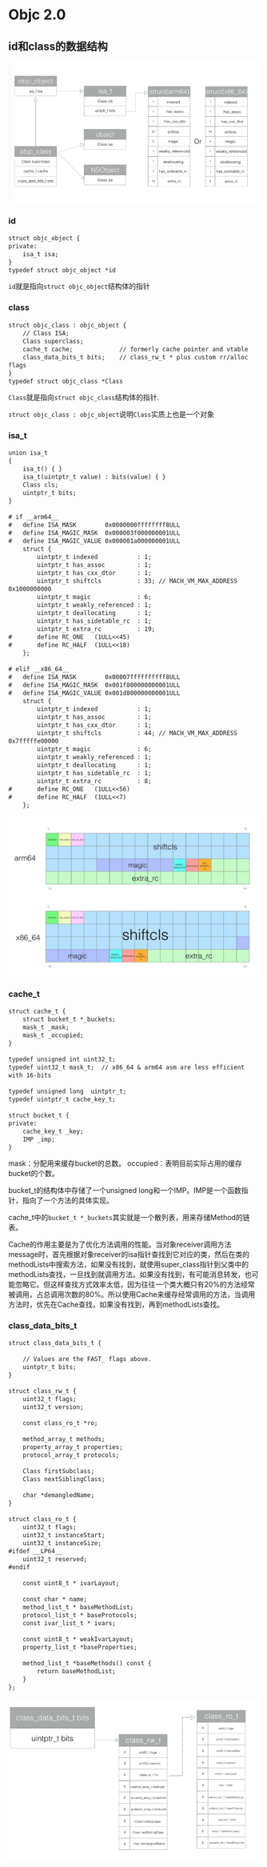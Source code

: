 # Objc 2.0

## id和class的数据结构

![](../../../image/1194012-06a854913380136c.png)

### id

	struct objc_object {
	private:
	    isa_t isa;
	}
	typedef struct objc_object *id


`id`就是指向`struct objc_object`结构体的指针

### class

	struct objc_class : objc_object {
	    // Class ISA;
	    Class superclass;
	    cache_t cache;             // formerly cache pointer and vtable
	    class_data_bits_t bits;    // class_rw_t * plus custom rr/alloc flags
	}
	typedef struct objc_class *Class

`Class`就是指向`struct objc_class`结构体的指针.

`struct objc_class : objc_object`说明`Class`实质上也是一个对象

### isa_t

	union isa_t 
	{
	    isa_t() { }
	    isa_t(uintptr_t value) : bits(value) { }
	    Class cls;
	    uintptr_t bits;
	}

	# if __arm64__
	#   define ISA_MASK        0x0000000ffffffff8ULL
	#   define ISA_MAGIC_MASK  0x000003f000000001ULL
	#   define ISA_MAGIC_VALUE 0x000001a000000001ULL
	    struct {
	        uintptr_t indexed           : 1;
	        uintptr_t has_assoc         : 1;
	        uintptr_t has_cxx_dtor      : 1;
	        uintptr_t shiftcls          : 33; // MACH_VM_MAX_ADDRESS 0x1000000000
	        uintptr_t magic             : 6;
	        uintptr_t weakly_referenced : 1;
	        uintptr_t deallocating      : 1;
	        uintptr_t has_sidetable_rc  : 1;
	        uintptr_t extra_rc          : 19;
	#       define RC_ONE   (1ULL<<45)
	#       define RC_HALF  (1ULL<<18)
	    };
	
	# elif __x86_64__
	#   define ISA_MASK        0x00007ffffffffff8ULL
	#   define ISA_MAGIC_MASK  0x001f800000000001ULL
	#   define ISA_MAGIC_VALUE 0x001d800000000001ULL
	    struct {
	        uintptr_t indexed           : 1;
	        uintptr_t has_assoc         : 1;
	        uintptr_t has_cxx_dtor      : 1;
	        uintptr_t shiftcls          : 44; // MACH_VM_MAX_ADDRESS 0x7fffffe00000
	        uintptr_t magic             : 6;
	        uintptr_t weakly_referenced : 1;
	        uintptr_t deallocating      : 1;
	        uintptr_t has_sidetable_rc  : 1;
	        uintptr_t extra_rc          : 8;
	#       define RC_ONE   (1ULL<<56)
	#       define RC_HALF  (1ULL<<7)
	    };

![](../../../image/1194012-2f2760cc2bc4034e-1.png.jpeg)

### cache_t

	struct cache_t {
	    struct bucket_t *_buckets;
	    mask_t _mask;
	    mask_t _occupied;
	}
	
	typedef unsigned int uint32_t;
	typedef uint32_t mask_t;  // x86_64 & arm64 asm are less efficient with 16-bits
	
	typedef unsigned long  uintptr_t;
	typedef uintptr_t cache_key_t;
	
	struct bucket_t {
	private:
	    cache_key_t _key;
	    IMP _imp;
	}

mask：分配用来缓存bucket的总数。
occupied：表明目前实际占用的缓存bucket的个数。

bucket_t的结构体中存储了一个unsigned long和一个IMP。IMP是一个函数指针，指向了一个方法的具体实现。

cache_t中的`bucket_t *_buckets`其实就是一个散列表，用来存储Method的链表。

Cache的作用主要是为了优化方法调用的性能。当对象receiver调用方法message时，首先根据对象receiver的isa指针查找到它对应的类，然后在类的methodLists中搜索方法，如果没有找到，就使用super_class指针到父类中的methodLists查找，一旦找到就调用方法。如果没有找到，有可能消息转发，也可能忽略它。但这样查找方式效率太低，因为往往一个类大概只有20%的方法经常被调用，占总调用次数的80%。所以使用Cache来缓存经常调用的方法，当调用方法时，优先在Cache查找，如果没有找到，再到methodLists查找。

### class_data_bits_t

	struct class_data_bits_t {
	
	    // Values are the FAST_ flags above.
	    uintptr_t bits;
	}
	
	struct class_rw_t {
	    uint32_t flags;
	    uint32_t version;
	
	    const class_ro_t *ro;
	
	    method_array_t methods;
	    property_array_t properties;
	    protocol_array_t protocols;
	
	    Class firstSubclass;
	    Class nextSiblingClass;
	
	    char *demangledName;
	}
	
	struct class_ro_t {
	    uint32_t flags;
	    uint32_t instanceStart;
	    uint32_t instanceSize;
	#ifdef __LP64__
	    uint32_t reserved;
	#endif
	
	    const uint8_t * ivarLayout;
	
	    const char * name;
	    method_list_t * baseMethodList;
	    protocol_list_t * baseProtocols;
	    const ivar_list_t * ivars;
	
	    const uint8_t * weakIvarLayout;
	    property_list_t *baseProperties;
	
	    method_list_t *baseMethods() const {
	        return baseMethodList;
	    }
	};

![](../../../image/1194012-c6950f909edd082d.png)



